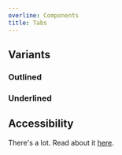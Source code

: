 ```yaml
---
overline: Components
title: Tabs
---
```


<script setup>
	import Example from "../../.vitepress/theme/app/components/Example.vue"
	import Baseline from "../../.vitepress/theme/app/components/Baseline.vue"
	import Alert from "../../.vitepress/theme/app/components/Alert.vue";
</script>

## Variants

### Outlined

<Example>
<template #example>
<nav class="tabs">
<div role="tablist">
	<button id="tab-1" role="tab" aria-selected="true" tabindex="-1" aria-controls="tabpanel-1">Tab 1</button>
	<button id="tab-2" role="tab" aria-selected="false" tabindex="-1" aria-controls="tabpanel-2">Tab 2</button>
	<button id="tab-3" role="tab" aria-selected="false" tabindex="-1" aria-controls="tabpanel-3">Tab 3</button>
</div>

<div role="tabpanel" id="tabpanel-1" aria-labelledby="tab-1" tabindex="0">
	panel 1
</div>
<div role="tabpanel" id="tabpanel-2" aria-labelledby="tab-2" tabindex="0">
 panel 2
</div>
<div role="tabpanel" id="tabpanel-3" aria-labelledby="tab-3" tabindex="0">
 panel 3
</div>
</nav>
</template>
<template #code>

</template>
</Example>

### Underlined

## Accessibility

There's a lot. Read about it [here](https://www.w3.org/WAI/ARIA/apg/patterns/tabs/examples/tabs-automatic/#accessibilityfeatures).
